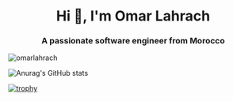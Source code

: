 <h1 align="center">Hi 👋, I'm Omar Lahrach</h1>
<h3 align="center">A passionate software engineer from Morocco</h3>

<p align="left"> <img src="https://komarev.com/ghpvc/?username=omarlahrach&label=Profile%20views&color=0e75b6&style=flat" alt="omarlahrach" /> </p>

![Anurag's GitHub stats](https://github-readme-stats.vercel.app/api?username=omarlahrach&show_icons=true&theme=tokyonight)

[![trophy](https://github-profile-trophy.vercel.app/?username=omarlahrach&theme=onedark)](https://github.com/ryo-ma/github-profile-trophy)
